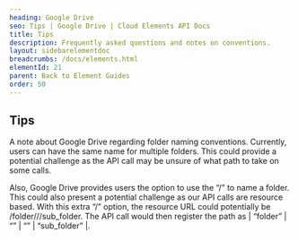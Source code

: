 ```yaml
---
heading: Google Drive
seo: Tips | Google Drive | Cloud Elements API Docs
title: Tips
description: Frequently asked questions and notes on conventions.
layout: sidebarelementdoc
breadcrumbs: /docs/elements.html
elementId: 21
parent: Back to Element Guides
order: 50
---
```


## Tips

A note about Google Drive regarding folder naming conventions. Currently, users can have the same name for multiple folders. This could provide a potential challenge as the API call may be unsure of what path to take on some calls.

Also, Google Drive provides users the option to use the “/” to name a folder. This could also present a potential challenge as our API calls are resource based. With this extra “/” option, the resource URL could potentially be /folder///sub_folder. The API call would then register the path as | “folder” | “” | “” | “sub_folder” |.
